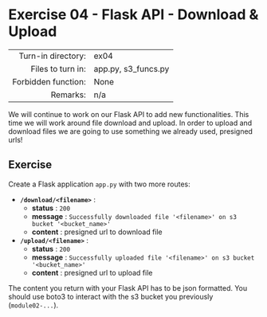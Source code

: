 # Exercise 04 - Flask API - Download & Upload 

|                         |                    |
| -----------------------:| ------------------ |
|   Turn-in directory:    |  ex04              |
|   Files to turn in:     |  app.py, s3_funcs.py |
|   Forbidden function:   |  None              |
|   Remarks:              |  n/a               |


We will continue to work on our Flask API to add new functionalities. This time we will work around file download and upload. In order to upload and download files we are going to use something we already used, presigned urls!

## Exercise

Create a Flask application `app.py` with two more routes:

- **`/download/<filename>`** :
    - **status** : `200`
    - **message** : `Successfully downloaded file '<filename>' on s3 bucket '<bucket_name>'`
    - **content** : presigned url to download file
- **`/upload/<filename>`** :
    - **status** : `200`
    - **message** : `Successfully uploaded file '<filename>' on s3 bucket '<bucket_name>'`
    - **content** : presigned url to upload file

The content you return with your Flask API has to be json formatted. You should use boto3 to interact with the s3 bucket you previously (`module02-...`).